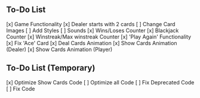 ## To-Do List
 [x] Game Functionality
 [x] Dealer starts with 2 cards
 [ ] Change Card Images
 [ ] Add Styles
 [ ] Sounds
 [x] Wins/Loses Counter
 [x] Blackjack Counter
 [x] Winstreak/Max winstreak Counter
 [x] 'Play Again' Functionality
 [x] Fix 'Ace' Card
 [x] Deal Cards Animation
 [x] Show Cards Animation (Dealer)
 [x] Show Cards Animation (Player)

 ## To-Do List (Temporary)
 [x] Optimize Show Cards Code
 [ ] Optimize all Code
 [ ] Fix Deprecated Code
 [ ] Fix Code